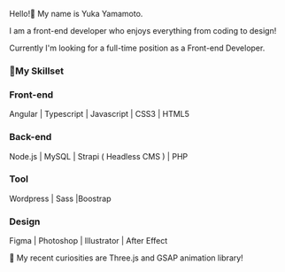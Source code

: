 Hello!👋  My name is Yuka Yamamoto. 

I am a front-end developer who enjoys everything from coding to design!

Currently I'm looking for a full-time position as a Front-end Developer.



### 📌My Skillset

### Front-end
Angular | Typescript | Javascript | CSS3 | HTML5

### Back-end
Node.js | MySQL | Strapi ( Headless CMS ) | PHP

### Tool
Wordpress | Sass |Boostrap

### Design
Figma | Photoshop | Illustrator | After Effect


👀 My recent curiosities are Three.js and GSAP animation library!

